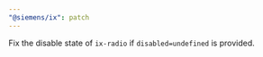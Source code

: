 ```yaml
---
"@siemens/ix": patch
---
```


Fix the disable state of `ix-radio` if `disabled=undefined` is provided.

